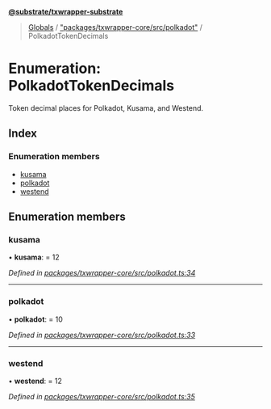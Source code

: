 **[@substrate/txwrapper-substrate](../README.md)**

> [Globals](../globals.md) / ["packages/txwrapper-core/src/polkadot"](../modules/_packages_txwrapper_core_src_polkadot_.md) / PolkadotTokenDecimals

# Enumeration: PolkadotTokenDecimals

Token decimal places for Polkadot, Kusama, and Westend.

## Index

### Enumeration members

* [kusama](_packages_txwrapper_core_src_polkadot_.polkadottokendecimals.md#kusama)
* [polkadot](_packages_txwrapper_core_src_polkadot_.polkadottokendecimals.md#polkadot)
* [westend](_packages_txwrapper_core_src_polkadot_.polkadottokendecimals.md#westend)

## Enumeration members

### kusama

•  **kusama**:  = 12

*Defined in [packages/txwrapper-core/src/polkadot.ts:34](https://github.com/paritytech/txwrapper-core/blob/32a3349/packages/txwrapper-core/src/polkadot.ts#L34)*

___

### polkadot

•  **polkadot**:  = 10

*Defined in [packages/txwrapper-core/src/polkadot.ts:33](https://github.com/paritytech/txwrapper-core/blob/32a3349/packages/txwrapper-core/src/polkadot.ts#L33)*

___

### westend

•  **westend**:  = 12

*Defined in [packages/txwrapper-core/src/polkadot.ts:35](https://github.com/paritytech/txwrapper-core/blob/32a3349/packages/txwrapper-core/src/polkadot.ts#L35)*
